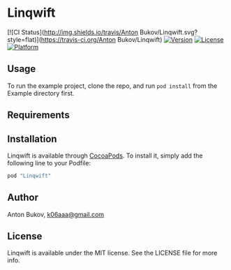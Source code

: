 # Linqwift

[![CI Status](http://img.shields.io/travis/Anton Bukov/Linqwift.svg?style=flat)](https://travis-ci.org/Anton Bukov/Linqwift)
[![Version](https://img.shields.io/cocoapods/v/Linqwift.svg?style=flat)](http://cocoapods.org/pods/Linqwift)
[![License](https://img.shields.io/cocoapods/l/Linqwift.svg?style=flat)](http://cocoapods.org/pods/Linqwift)
[![Platform](https://img.shields.io/cocoapods/p/Linqwift.svg?style=flat)](http://cocoapods.org/pods/Linqwift)

## Usage

To run the example project, clone the repo, and run `pod install` from the Example directory first.

## Requirements

## Installation

Linqwift is available through [CocoaPods](http://cocoapods.org). To install
it, simply add the following line to your Podfile:

```ruby
pod "Linqwift"
```

## Author

Anton Bukov, k06aaa@gmail.com

## License

Linqwift is available under the MIT license. See the LICENSE file for more info.
